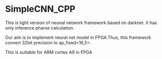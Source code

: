 # SimpleCNN_CPP
This is light version of neunal network framework based on darknet. It has only inference pharse calculation.

Our aim is to implement neural net model in FPGA.Thus, this framework convert 32bit precision to ap_fixed<16,5>. 

This is suitable for ARM cortex A9 in FPGA
